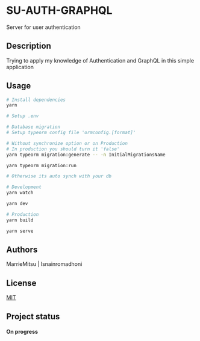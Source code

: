 # SU-AUTH-GRAPHQL

Server for user authentication

## Description

Trying to apply my knowledge of Authentication and GraphQL in this simple application

## Usage

```bash
# Install dependencies
yarn

# Setup .env

# Database migration
# Setup typeorm config file 'ormconfig.[format]' 

# Without synchronize option or on Production
# In production you should turn it 'false'
yarn typeorm migration:generate -- -n InitialMigrationsName

yarn typeorm migration:run

# Otherwise its auto synch with your db

# Development
yarn watch

yarn dev

# Production
yarn build

yarn serve
```

## Authors

MarrieMitsu | Isnainromadhoni

## License

[MIT](https://choosealicense.com/licenses/mit/)

## Project status
#### On progress